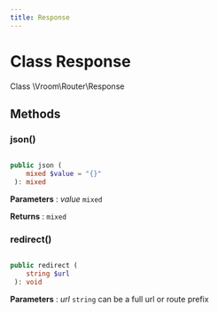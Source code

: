 ```yaml
---
title: Response
---
```


# Class Response

Class \Vroom\Router\Response









## Methods

### json()

```php

public json ( 
    mixed $value = "{}"
 ): mixed
```






**Parameters**
: _value_ <code>mixed</code> 

**Returns**
: <code>mixed</code> 


### redirect()

```php

public redirect ( 
    string $url
 ): void
```






**Parameters**
: _url_ <code>string</code> can be a full url or route prefix





